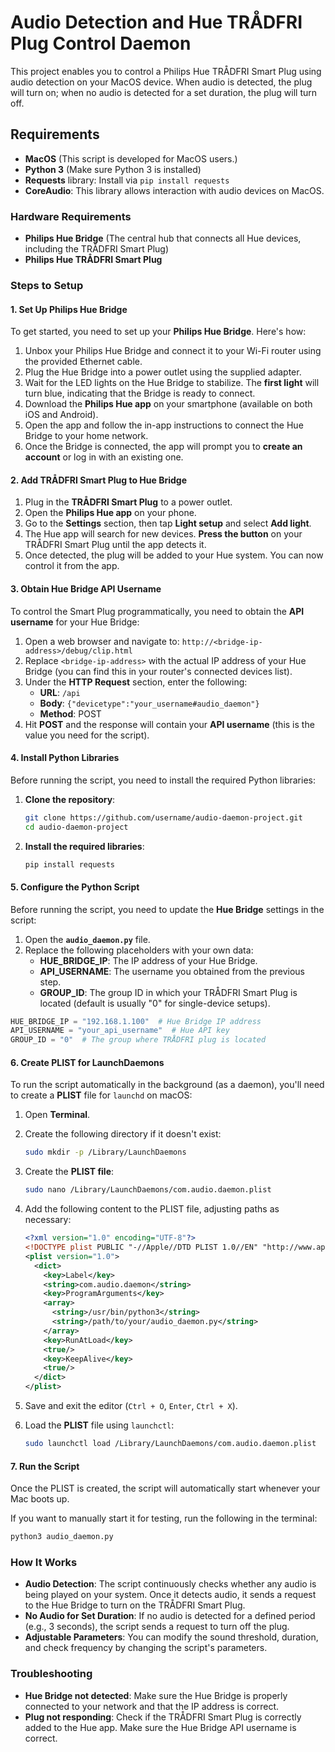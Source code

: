 
# Audio Detection and Hue TRÅDFRI Plug Control Daemon

This project enables you to control a Philips Hue TRÅDFRI Smart Plug using audio detection on your MacOS device. When audio is detected, the plug will turn on; when no audio is detected for a set duration, the plug will turn off.

## **Requirements**

- **MacOS** (This script is developed for MacOS users.)
- **Python 3** (Make sure Python 3 is installed)
- **Requests** library: Install via `pip install requests`
- **CoreAudio**: This library allows interaction with audio devices on MacOS.

### **Hardware Requirements**
- **Philips Hue Bridge** (The central hub that connects all Hue devices, including the TRÅDFRI Smart Plug)
- **Philips Hue TRÅDFRI Smart Plug**
  
### **Steps to Setup**

#### 1. **Set Up Philips Hue Bridge**
   
To get started, you need to set up your **Philips Hue Bridge**. Here's how:

1. Unbox your Philips Hue Bridge and connect it to your Wi-Fi router using the provided Ethernet cable.
2. Plug the Hue Bridge into a power outlet using the supplied adapter.
3. Wait for the LED lights on the Hue Bridge to stabilize. The **first light** will turn blue, indicating that the Bridge is ready to connect.
4. Download the **Philips Hue app** on your smartphone (available on both iOS and Android).
5. Open the app and follow the in-app instructions to connect the Hue Bridge to your home network.
6. Once the Bridge is connected, the app will prompt you to **create an account** or log in with an existing one.

#### 2. **Add TRÅDFRI Smart Plug to Hue Bridge**

1. Plug in the **TRÅDFRI Smart Plug** to a power outlet.
2. Open the **Philips Hue app** on your phone.
3. Go to the **Settings** section, then tap **Light setup** and select **Add light**.
4. The Hue app will search for new devices. **Press the button** on your TRÅDFRI Smart Plug until the app detects it.
5. Once detected, the plug will be added to your Hue system. You can now control it from the app.

#### 3. **Obtain Hue Bridge API Username**

To control the Smart Plug programmatically, you need to obtain the **API username** for your Hue Bridge:

1. Open a web browser and navigate to: `http://<bridge-ip-address>/debug/clip.html`
2. Replace `<bridge-ip-address>` with the actual IP address of your Hue Bridge (you can find this in your router's connected devices list).
3. Under the **HTTP Request** section, enter the following:
   - **URL**: `/api`
   - **Body**: `{"devicetype":"your_username#audio_daemon"}`
   - **Method**: POST
4. Hit **POST** and the response will contain your **API username** (this is the value you need for the script).

#### 4. **Install Python Libraries**

Before running the script, you need to install the required Python libraries:

1. **Clone the repository**:
   ```bash
   git clone https://github.com/username/audio-daemon-project.git
   cd audio-daemon-project
   ```

2. **Install the required libraries**:
   ```bash
   pip install requests
   ```

#### 5. **Configure the Python Script**

Before running the script, you need to update the **Hue Bridge** settings in the script:

1. Open the **`audio_daemon.py`** file.
2. Replace the following placeholders with your own data:
   - **HUE_BRIDGE_IP**: The IP address of your Hue Bridge.
   - **API_USERNAME**: The username you obtained from the previous step.
   - **GROUP_ID**: The group ID in which your TRÅDFRI Smart Plug is located (default is usually "0" for single-device setups).

```python
HUE_BRIDGE_IP = "192.168.1.100"  # Hue Bridge IP address
API_USERNAME = "your_api_username"  # Hue API key
GROUP_ID = "0"  # The group where TRÅDFRI plug is located
```

#### 6. **Create PLIST for LaunchDaemons**

To run the script automatically in the background (as a daemon), you'll need to create a **PLIST** file for `launchd` on macOS:

1. Open **Terminal**.
2. Create the following directory if it doesn't exist:
   ```bash
   sudo mkdir -p /Library/LaunchDaemons
   ```
3. Create the **PLIST file**:
   ```bash
   sudo nano /Library/LaunchDaemons/com.audio.daemon.plist
   ```
4. Add the following content to the PLIST file, adjusting paths as necessary:
   ```xml
   <?xml version="1.0" encoding="UTF-8"?>
   <!DOCTYPE plist PUBLIC "-//Apple//DTD PLIST 1.0//EN" "http://www.apple.com/DTDs/PropertyList-1.0.dtd">
   <plist version="1.0">
     <dict>
       <key>Label</key>
       <string>com.audio.daemon</string>
       <key>ProgramArguments</key>
       <array>
         <string>/usr/bin/python3</string>
         <string>/path/to/your/audio_daemon.py</string>
       </array>
       <key>RunAtLoad</key>
       <true/>
       <key>KeepAlive</key>
       <true/>
     </dict>
   </plist>
   ```

5. Save and exit the editor (`Ctrl + O`, `Enter`, `Ctrl + X`).
6. Load the **PLIST** file using `launchctl`:
   ```bash
   sudo launchctl load /Library/LaunchDaemons/com.audio.daemon.plist
   ```

#### 7. **Run the Script**

Once the PLIST is created, the script will automatically start whenever your Mac boots up.

If you want to manually start it for testing, run the following in the terminal:
```bash
python3 audio_daemon.py
```

### **How It Works**

- **Audio Detection**: The script continuously checks whether any audio is being played on your system. Once it detects audio, it sends a request to the Hue Bridge to turn on the TRÅDFRI Smart Plug.
- **No Audio for Set Duration**: If no audio is detected for a defined period (e.g., 3 seconds), the script sends a request to turn off the plug.
- **Adjustable Parameters**: You can modify the sound threshold, duration, and check frequency by changing the script's parameters.

### **Troubleshooting**

- **Hue Bridge not detected**: Make sure the Hue Bridge is properly connected to your network and that the IP address is correct.
- **Plug not responding**: Check if the TRÅDFRI Smart Plug is correctly added to the Hue app. Make sure the Hue Bridge API username is correct.
